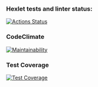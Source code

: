 ### Hexlet tests and linter status:
[![Actions Status](https://github.com/saymon-says/java-project-lvl2/workflows/hexlet-check/badge.svg)](https://github.com/saymon-says/java-project-lvl2/actions)

### CodeClimate
[![Maintainability](https://api.codeclimate.com/v1/badges/2b8e8f54326dcc50109c/maintainability)](https://codeclimate.com/github/saymon-says/java-project-lvl2/maintainability)

### Test Coverage
[![Test Coverage](https://api.codeclimate.com/v1/badges/2b8e8f54326dcc50109c/test_coverage)](https://codeclimate.com/github/saymon-says/java-project-lvl2/test_coverage)